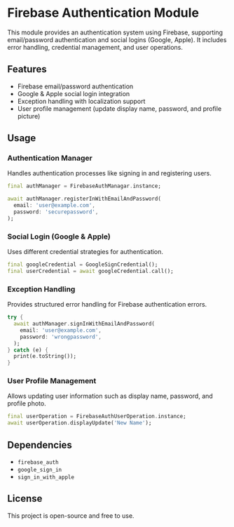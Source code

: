 # Firebase Authentication Module

This module provides an authentication system using Firebase, supporting email/password authentication and social logins (Google, Apple). It includes error handling, credential management, and user operations.

## Features
- Firebase email/password authentication
- Google & Apple social login integration
- Exception handling with localization support
- User profile management (update display name, password, and profile picture)

## Usage

### Authentication Manager
Handles authentication processes like signing in and registering users.
```dart
final authManager = FirebaseAuthManagar.instance;

await authManager.registerInWithEmailAndPassword(
  email: 'user@example.com',
  password: 'securepassword',
);
```

### Social Login (Google & Apple)
Uses different credential strategies for authentication.
```dart
final googleCredential = GoogleSignCredential();
final userCredential = await googleCredential.call();
```

### Exception Handling
Provides structured error handling for Firebase authentication errors.
```dart
try {
  await authManager.signInWithEmailAndPassword(
    email: 'user@example.com',
    password: 'wrongpassword',
  );
} catch (e) {
  print(e.toString());
}
```

### User Profile Management
Allows updating user information such as display name, password, and profile photo.
```dart
final userOperation = FirebaseAuthUserOperation.instance;
await userOperation.displayUpdate('New Name');
```

## Dependencies
- `firebase_auth`
- `google_sign_in`
- `sign_in_with_apple`

## License
This project is open-source and free to use.

